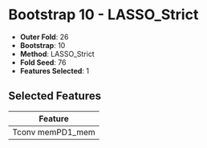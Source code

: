 # Bootstrap 10 - LASSO_Strict

- **Outer Fold**: 26
- **Bootstrap**: 10
- **Method**: LASSO_Strict
- **Fold Seed**: 76
- **Features Selected**: 1

## Selected Features

| Feature |
|---------|
| Tconv memPD1_mem |
